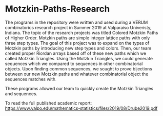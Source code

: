 # Motzkin-Paths-Research

The programs in the repository were written and used during a VERUM combinatorics research project in Summer 2019 at Valparaiso Univeristy, Indiana. The topic of the research projects was titled Colored Motzkin Paths of Higher Order. Motzkin paths are simple integer lattice paths with only three step types. The goal of this project was to expand on the types of Motzkin paths by introducing new step types and colors. Then, our team created proper Riordan arrays based off of these new paths which we called Motzkin Triangles. Using the Motzkin Triangles, we could generate sequences which we compared to sequences in other combinatorial objects. Upon finding common sequences, we sought to prove bijections between our new Motzkin paths and whatever combinatorial object the sequences matches with.

These programs allowed our team to quickly create the Motzkin Triangles and sequences.

To read the full published academic report:
https://www.valpo.edu/mathematics-statistics/files/2019/08/Drube2019.pdf